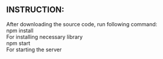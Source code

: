 ## INSTRUCTION:

After downloading the source code, run following command:<br />
npm install <br />
For installing necessary library <br />
npm start <br />
For starting the server<br />
